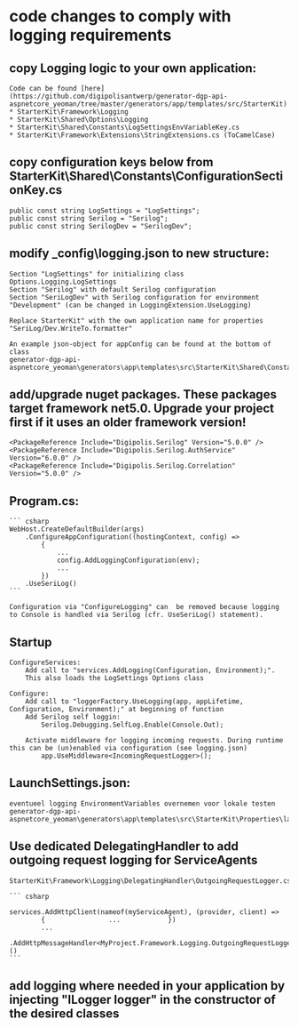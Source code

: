 # code changes to comply with logging requirements

## copy Logging logic to your own application:

	Code can be found [here](https://github.com/digipolisantwerp/generator-dgp-api-aspnetcore_yeoman/tree/master/generators/app/templates/src/StarterKit):
	* StarterKit\Framework\Logging
	* StarterKit\Shared\Options\Logging
	* StarterKit\Shared\Constants\LogSettingsEnvVariableKey.cs
	* StarterKit\Framework\Extensions\StringExtensions.cs (ToCamelCase)
	
## copy configuration keys below from StarterKit\Shared\Constants\ConfigurationSectionKey.cs
  
	public const string LogSettings = "LogSettings";
    public const string Serilog = "Serilog";
    public const string SerilogDev = "SerilogDev";
	
## modify _config\logging.json to new structure:

	Section "LogSettings" for initializing class Options.Logging.LogSettings
	Section "Serilog" with default Serilog configuration
	Section "SeriLogDev" with Serilog configuration for environment "Development" (can be changed in LoggingExtension.UseLogging)
	
	Replace StarterKit" with the own application name for properties "SeriLog/Dev.WriteTo.formatter"

	An example json-object for appConfig can be found at the bottom of class
	generator-dgp-api-aspnetcore_yeoman\generators\app\templates\src\StarterKit\Shared\Constants\LogSettingsEnvVariableKey.cs

## add/upgrade nuget packages. These packages target framework net5.0. Upgrade your project first if it uses an older framework version!

	<PackageReference Include="Digipolis.Serilog" Version="5.0.0" />
    <PackageReference Include="Digipolis.Serilog.AuthService" Version="6.0.0" />
    <PackageReference Include="Digipolis.Serilog.Correlation" Version="5.0.0" />

## Program.cs:

	``` csharp 
	WebHost.CreateDefaultBuilder(args)
		.ConfigureAppConfiguration((hostingContext, config) =>
			{
				...
				config.AddLoggingConfiguration(env);
				...
			})
		.UseSeriLog()
	```

	Configuration via "ConfigureLogging" can  be removed because logging to Console is handled via Serilog (cfr. UseSeriLog() statement).

## Startup
	ConfigureServices: 
		Add call to "services.AddLogging(Configuration, Environment);". 
		This also loads the LogSettings Options class
		
	Configure:
		Add call to "loggerFactory.UseLogging(app, appLifetime, Configuration, Environment);" at beginning of function
		Add Serilog self loggin:
			Serilog.Debugging.SelfLog.Enable(Console.Out);
		
		Activate middleware for logging incoming requests. During runtime this can be (un)enabled via configuration (see logging.json)
			app.UseMiddleware<IncomingRequestLogger>();

## LaunchSettings.json:
	eventueel logging EnvironmentVariables overnemen voor lokale testen
	generator-dgp-api-aspnetcore_yeoman\generators\app\templates\src\StarterKit\Properties\launchSettings.json
	
## Use dedicated DelegatingHandler to add outgoing request logging for ServiceAgents
	
	StarterKit\Framework\Logging\DelegatingHandler\OutgoingRequestLogger.cs
	
	``` csharp 
	
	services.AddHttpClient(nameof(myServiceAgent), (provider, client) =>
            {                ...            })
            ...
            .AddHttpMessageHandler<MyProject.Framework.Logging.OutgoingRequestLogger<MyServiceAgent>>()
	```
	
## add logging where needed in your application by injecting "ILogger<MyClass> logger" in the constructor of the desired classes

